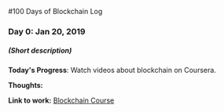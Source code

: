 #100 Days of Blockchain Log
### Day 0: Jan 20, 2019
##### (Short description)

**Today's Progress**: Watch videos about blockchain on Coursera.

**Thoughts:** 

**Link to work:** [Blockchain Course](https://www.coursera.org/learn/crypto)
